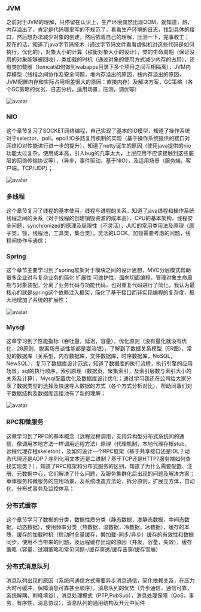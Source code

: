 ### JVM
之前对于JVM的理解，只停留在认识上，生产环境偶然出现OOM，就知道，昂，内存溢出了，肯定是代码哪里写的不规范了，看看生产环境的日志，找到具体的接口，然后想办法减少对象的创建，然后依着自己的理解，压测一下，完事收工；
现在的话，知道了java字节码技术（通过字节码文件看看虚拟机对这些代码是如何执行，优化的），对象大小的计算（权衡对象大小的设计），类的生命周期（保证没用的对象能够被回收），类加载的时机（通过对象的使用方式减少内存的占用），还有类加载器（tomcat如何做到wabapps目录下多个项目之间互相隔离），JVM内存模型（线程之间协作及安全问题，堆内存溢出的原因，栈内存溢出的原因，JVM配置内存和实际占用相差很大的原因：直接内存）及解决方案，GC策略（各个GC策略的优劣，日志分析，适用场景，压测，调优等）

![avatar](https://github.com/along213/JAVA-01/blob/main/Week_15/JVM内存区域.png)

### NIO
这个章节复习了SOCKET网络编程，自己实现了基本的IO模型，知道了操作系统对于selector，poll，epoll IO多路复用机制的实现（基于操作系统提供的接口对网络IO对性能进行进一步的提升），知道了netty诞生的原因（使用java提供的nio功能太过复杂，使用成本高，引入bug的几率太大，上层应用不应该接触到这些底层的网络传输协议等），（异步，事件驱动，基于NIO），及适用场景（服务端，客户端，TCP/UDP）；

![avatar](https://github.com/along213/JAVA-01/blob/main/Week_15/IO.png)

### 多线程
这个章节复习了线程的基本使用，线程与进程的关系，知道了java线程和操作系统线程之间的关系（对于线程的创建销毁资源的成本高），CPU的基本架构，线程安全问题，synchronized的原理及局限性（不灵活），JUC的常用类用法及原理（原子类，锁，线程池，工具类，集合类），灵活的LOCK，加锁需要考虑的问题，线程间协作与通信；

### Spring
这个章节主要学习到了spring框架对于模块之间的设计思想，MVC分层模式帮助很多企业对与复杂业务的简化 扩展性 可维护性，面向切面编程，管理对象生命周期与对象装配，分离了业务代码与功能代码，也对重复代码进行了简化，我认为最核心的就是spring这个依赖注入框架，简化了基于接口而非实现编程的复杂度，极大地增加了系统的扩展性；

![avatar](https://github.com/along213/JAVA-01/blob/main/Week_15/spring.png)

### Mysql
这章学习到了性能指标（吞吐量，延迟，容量），优化原则（没有量化就没有优化，28原则，脱离场景谈性能都是耍流氓），了解到了数据关系模型（ER图），常见的数据库（关系型，内存数据库，文件数据库，时序数据库，NoSQL，NewSQL），复习了数据库设计范式，知道了数据库的执行流程，执行引擎的应用场景，sql的执行顺序，索引原理（数据页，聚集索引，及索引层数与索引大小的关系及计算），Mysql配置优化及数据库设计优化；通过学习我还在公司给大家分享了数据类型的选择及快速导入数据的方式（各个方式分析对比），帮助同事们对于数据结构及数据库连接池有了新的理解；

![avatar](https://github.com/along213/JAVA-01/blob/main/Week_15/数据库.png)

### RPC和微服务
这章学习到了RPC的基本概念（远程过程调用，支持异构型分布式系统间的通信，像调用本地方法一样调用远程方法）原理（代理机制，本地代理存根stub，远程代理存根skeleton），及如何设计一个RPC框架（基于共享接口还是IDL？动态代理还是AOP？序列化用文本还是二进制？基于TCP还是HTTP?服务端如何查找实现类？），知道了RPC框架和分布式服务的区别，知道了为什么需要配置、注册、元数据中心，它们解决了什么问题，及服务集群化后出现的问题及解决方案；单体服务和微服务的应用场景，及系统改造方法论，拆分原则，扩展立方体，自动化，分布式事务及监控体系；

### 分布式缓存
这个章节学习了数据的分类，数据性质分类（静态数据，准静态数据，中间态数据，动态数据），使用频率分类（热数据，温数据，冷数据，冰数据），缓存的本质，缓存的加载时机（启动时全量缓存，懒加载-同步/异步）缓存的有效性和数据同步，使用不当带来的问题，及远程缓存出现的原因（并发，容量，失效），缓存策略（容量，过期策略和常见问题-/缓存穿透/缓存击穿/缓存雪崩）

### 分布式消息队列
消息队列出现的原因（系统间通信方式需要异步消息通信，简化依赖关系，在压力大时可缓冲，保障消息可靠甚至顺序），消息队列的优势（异步通信，通信可靠，系统解耦，削峰填谷），消息处理模式（PTP,PubSub），消息处理保障（QoS，事务，有序性，消息协议），消息队列的通用结构及开元中间件
